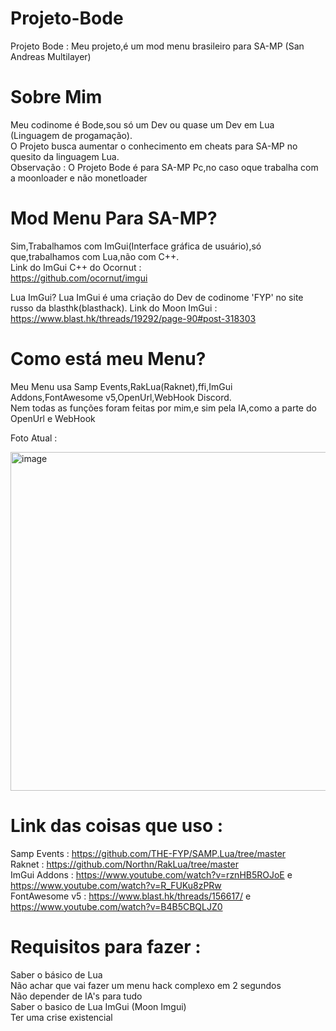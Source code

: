 # Projeto-Bode
Projeto Bode : Meu projeto,é um mod menu brasileiro para SA-MP (San Andreas Multilayer)
# Sobre Mim
Meu codinome é Bode,sou só um Dev ou quase um Dev em Lua (Linguagem de progamação). <br>
O Projeto busca aumentar o conhecimento em cheats para SA-MP no quesito da linguagem Lua.<br>
Observação : O Projeto Bode é para SA-MP Pc,no caso oque trabalha com a moonloader e não monetloader
# Mod Menu Para SA-MP? 
Sim,Trabalhamos com ImGui(Interface gráfica de usuário),só que,trabalhamos com Lua,não com C++.<br>  Link do ImGui C++ do Ocornut :<br>
https://github.com/ocornut/imgui

Lua ImGui? Lua ImGui é uma criação do Dev de codinome 'FYP' no site russo da blasthk(blasthack).  Link do Moon ImGui : 
https://www.blast.hk/threads/19292/page-90#post-318303

#  Como está meu Menu?
Meu Menu usa Samp Events,RakLua(Raknet),ffi,ImGui Addons,FontAwesome v5,OpenUrl,WebHook Discord.<br> 
Nem todas as funções foram feitas por mim,e sim pela IA,como a parte do OpenUrl e  WebHook<br>

Foto Atual :

<img width="774" height="542" alt="image" src="https://github.com/user-attachments/assets/e2e42b22-93ea-47ac-bd58-73c0b861ad97" />

# Link das coisas que uso :
Samp Events : https://github.com/THE-FYP/SAMP.Lua/tree/master <br>
Raknet : https://github.com/Northn/RakLua/tree/master<br>
ImGui Addons : https://www.youtube.com/watch?v=rznHB5ROJoE e <br> https://www.youtube.com/watch?v=R_FUKu8zPRw<br>
FontAwesome v5 : https://www.blast.hk/threads/156617/ e <br> https://www.youtube.com/watch?v=B4B5CBQLJZ0

# Requisitos para fazer : 
Saber o básico de Lua<br>
Não achar que vai fazer um menu hack complexo em 2 segundos<br>
Não depender de IA's para tudo<br>
Saber o basico de Lua ImGui (Moon Imgui)<br>
Ter uma crise existencial<br>




